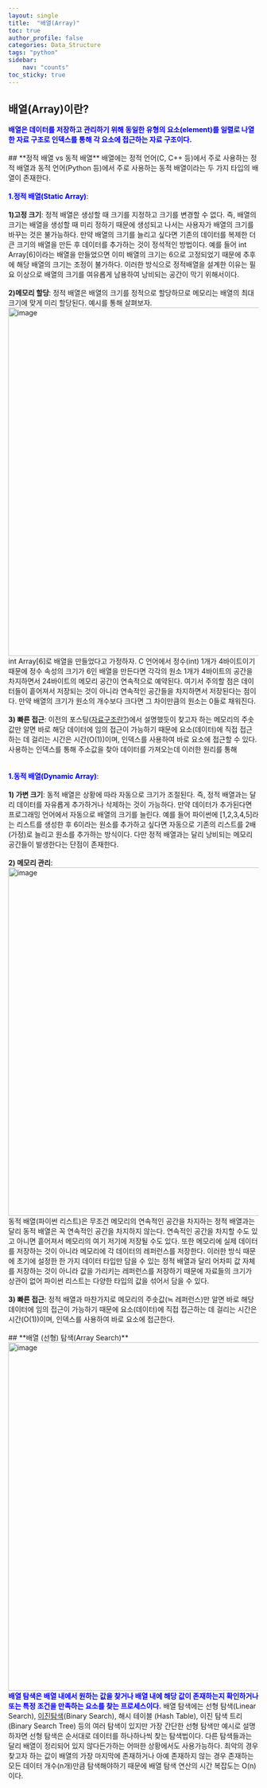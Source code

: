 ```yaml
---
layout: single
title:  "배열(Array)"
toc: true
author_profile: false
categories: Data_Structure
tags: "python"
sidebar:
    nav: "counts"
toc_sticky: true
---
```


<head>
  <style>
    table.dataframe {
      white-space: normal;
      width: 100%;
      height: 240px;
      display: block;
      overflow: auto;
      font-family: Arial, sans-serif;
      font-size: 0.9rem;
      line-height: 20px;
      text-align: center;
      border: 0px !important;
    }

    table.dataframe th {
      text-align: center;
      font-weight: bold;
      padding: 8px;
    }

    table.dataframe td {
      text-align: center;
      padding: 8px;
    }

    table.dataframe tr:hover {
      background: #b8d1f3; 
    }

    .output_prompt {
      overflow: auto;
      font-size: 0.9rem;
      line-height: 1.45;
      border-radius: 0.3rem;
      -webkit-overflow-scrolling: touch;
      padding: 0.8rem;
      margin-top: 0;
      margin-bottom: 15px;
      font: 1rem Consolas, "Liberation Mono", Menlo, Courier, monospace;
      color: $code-text-color;
      border: solid 1px $border-color;
      border-radius: 0.3rem;
      word-break: normal;
      white-space: pre;
    }

  .dataframe tbody tr th:only-of-type {
      vertical-align: middle;
  }

  .dataframe tbody tr th {
      vertical-align: top;
  }

  .dataframe thead th {
      text-align: center !important;
      padding: 8px;
  }

  .page__content p {
      margin: 0 0 0px !important;
  }

  .page__content p > strong {
    font-size: 0.8rem !important;
  }

  </style>
  <meta name="robots" content="noindex, nofollow" />
</head>

## **배열(Array)이란?**
<span style = "color:blue; font-weight:bold">
배열은 데이터를 저장하고 관리하기 위해 동일한 유형의 요소(element)를 일렬로 나열한 자료 구조로  인덱스를 통해 각 요소에 접근하는 자료 구조이다.</span>
<br>
<br>
## **정적 배열 vs 동적 배열**
배열에는 정적 언어(C, C++ 등)에서 주로 사용하는 정적 배열과 동적 언어(Python 등)에서 주로 사용하는 동적 배열이라는 두 가지 타입의 배열이 존재한다.<br>
<br>
<span style = "color:blue; font-weight:bold">
1.정적 배열(Static Array)</span>:<br>
<br>

<span style = "font-weight:bold;">
1)고정 크기</span>: 정적 배열은 생성할 때 크기를 지정하고 크기를 변경할 수 없다. 즉, 배열의 크기는 배열을 생성할 때 미리 정하기 때문에 생성되고 나서는 사용자가 배열의 크기를 바꾸는 것은 불가능하다. 만약 배열의 크기를 늘리고 싶다면 기존의 데이터를 복제한 더 큰 크기의 배열을 만든 후 데이터를 추가하는 것이 정석적인 방법이다. 예를 들어 int Array[6]이라는 배열을 만들었으면 이미 배열의 크기는 6으로 고정되었기 때문에 추후에 해당 배열의 크기는 조정이 불가하다. 이러한 방식으로 정적배열을 설계한 이유는  필요 이상으로 배열의 크기를 여유롭게 남용하여 낭비되는 공간이 막기 위해서이다.<br>
<br>
<span style = "font-weight:bold;">
2)메모리 할당</span>: 정적 배열은 배열의 크기를 정적으로 할당하므로 메모리는 배열의 최대 크기에 맞게 미리 할당된다. 예시를 통해 살펴보자.
<img width="700" alt="image" src="https://github.com/gyun97/Baekjoon_Solution/assets/143414166/c3349c54-d4d4-4e83-ae40-dd6a9b899e4d">
int Array[6]로 배열을 만들었다고 가정하자. C 언어에서 정수(int) 1개가 4바이트이기 때문에 정수 속성의 크기가 6인 배열을 만든다면 각각의 원소 1개가 4바이트의 공간을 차지하면서 24바이트의 메모리 공간이 연속적으로 예약된다. 여기서 주의할 점은 데이터들이 흩어져서 저장되는 것이 아니라 연속적인 공간들을 차지하면서 저장된다는 점이다. 만약 배열의 크기가 원소의 개수보다 크다면 그 차이만큼의 원소는 0들로 채워진다.<br>
<br>
<span style = "font-weight:bold;">
3) 빠른 접근</span>: 이전의 포스팅(<a href="https://gyun97.github.io/data_structure/%EC%9E%90%EB%A3%8C%EA%B5%AC%EC%A1%B0/">자료구조란?</a>)에서 설명했듯이 찾고자 하는 메모리의 주솟값만 알면 바로 해당 데이터에 임의 접근이 가능하기 때문에 요소(데이터)에 직접 접근하는 데 걸리는 시간은 시간(O(1))이며, 인덱스를 사용하여 바로 요소에 접근할 수 있다. 사용하는 인덱스를 통해 주소값을 찾아 데이터를 가져오는데 이러한 원리를 통해 
<br>
<br>
<br>
<span style = "color:blue; font-weight:bold">
1.동적 배열(Dynamic Array)</span>:<br>
<br>
<span style = "font-weight:bold;">
1) 가변 크기</span>: 동적 배열은 상황에 따라 자동으로 크기가 조절된다. 즉, 정적 배열과는 달리 데이터를 자유롭게 추가하거나 삭제하는 것이 가능하다. 만약 데이터가 추가된다면 프로그래밍 언어에서 자동으로 배열의 크기를 늘린다. 예를 들어 파이썬에 [1,2,3,4,5]라는 리스트를 생성한 후 6이라는 원소를 추가하고 싶다면 자동으로 기존의 리스트를 2배(가정)로 늘리고 원소를 추가하는 방식이다. 다만 정적 배열과는 달리 낭비되는 메모리 공간들이 발생한다는 단점이 존재한다.<br>
<br>
<span style = "font-weight:bold;">
2) 메모리 관리</span>: 
<img width="700" alt="image" src="https://github.com/gyun97/Baekjoon_Solution/assets/143414166/42d36eed-6f6f-4341-b749-25c8132c729a">  
동적 배열(파이썬 리스트)은 무조건 메모리의 연속적인 공간을 차지하는 정적 배열과는 달리 동적 배열은 꼭 연속적인 공간을 차지하지 않는다. 연속적인 공간을 차지할 수도 있고 아니면 흩어져서 메모리의 여기 저기에 저장될 수도 있다. 또한 메모리에 실제 데이터를 저장하는 것이 아니라 메모리에 각 데이터의 레퍼런스를 저장한다. 이러한 방식 때문에 초기에 설정한 한 가지 데이터 타입만 담을 수 있는 정적 배열과 달리 어차피 값 자체를 저장하는 것이 아니라 값을 가리키는 레퍼런스를 저장하기 때문에 자료들의 크기가 상관이 없어 파이썬 리스트는 다양한 타입의 값을 섞어서 담을 수 있다.<br>
<br>
<span style = "font-weight:bold;">
3) 빠른 접근</span>: 정적 배열과 마찬가지로 메모리의 주솟값(≒ 레퍼런스)만 알면 바로 해당 데이터에 임의 접근이 가능하기 때문에 요소(데이터)에 직접 접근하는 데 걸리는 시간은 시간(O(1))이며, 인덱스를 사용하여 바로 요소에 접근한다.
<br>
<br>
## **배열 (선형) 탐색(Array Search)**
<img width="700" alt="image" src="https://github.com/gyun97/Baekjoon_Solution/assets/143414166/4e88b1db-1b32-490a-9373-5faf659159ca">
<span style = "color:blue; font-weight:bold">
배열 탐색은 배열 내에서 원하는 값을 찾거나 배열 내에 해당 값이 존재하는지 확인하거나 또는 특정 조건을 만족하는 요소를 찾는 프로세스이다.</span>
배열 탐색에는 선형 탐색(Linear Search), <a href="https://gyun97.github.io/algorithm/search/">이진탐색</a>(Binary Search), 해시 테이블 (Hash Table), 이진 탐색 트리 (Binary Search Tree) 등의 여러 탐색이 있지만 가장 간단한 선형 탐색만 예시로 설명하자면 선형 탐색은 순서대로 데이터를 하나하나씩 찾는 탐색법이다. 다른 탐색들과는 달리 배열이 정리되어 있지 않다든가하는 어떠한 상황에서도 사용가능하다. 최악의 경우 찾고자 하는 값이 배열의 가장 마지막에 존재하거나 아예 존재하지 않는 경우 존재하는 모든 데이터 개수(n개)만큼 탐색해야하기 때문에 배열 탐색 연산의 시간 복잡도는 O(n)이다.  
